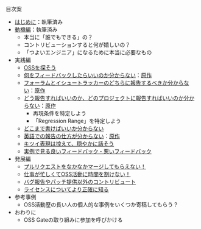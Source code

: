 目次案

* [はじめに](./chapters/first.md)：執筆済み
* [動機編](./chapters/motivation.md)：執筆済み
  - 本当に「誰でもできる」の？
  - コントリビューションすると何が嬉しいの？
  - 「つよいエンジニア」になるために本当に必要なもの
* 実践編
  - [OSSを探そう](./chapters/how-to-find-oss.md)
  - [何をフィードバックしたらいいのか分からない](./chapters/what-should-i-feedback.md)：[原作](https://www.clear-code.com/blog/2019/7/8.html)
  - [フォーラムとイシュートラッカーのどちらに報告するべきか分からない](./chapters/forum-or-issue-tracker.md)：[原作](https://www.clear-code.com/blog/2019/6/18.html)
  - [どう報告すればいいのか、どのプロジェクトに報告すればいいのか分からない](./chapters/which-project-should-i-feedback-to.md)：[原作](https://www.clear-code.com/blog/2019/6/19.html)
    - 再現条件を特定しよう
    - 「Regression Range」を特定しよう
  - [どこまで書けばいいか分からない](./chapters/how-detailed-should-i-report.md)
  - [英語での報告の仕方が分からない](./chapters/how-to-write-english-report.md)：[原作](https://www.clear-code.com/blog/2019/7/12.html)
  - [キツイ表現は控えて、穏やかに話そう](./chapters/soft-feedback.md)
  - [実例で見る良いフィードバック・悪いフィードバック](./chapters/good-and-bad-examples.md)
* 発展編
  - [プルリクエストをなかなかマージしてもらえない！](./chapters/how-to-make-pull-request-better.md)
  - [仕事が忙しくてOSS活動に時間を割けない！](./chapters/how-to-feedback-on-my-business.md)
  - [バグ報告やパッチ提供以外のコントリビュート](./chapters/how-to-feedback-without-code.md)
  - [ライセンスについてより正確に知る](./chapters/learn-about-licenses.md)
* 参考事例
  - OSS活動歴の長い人の個人的な事例をいくつか寄稿してもらう？
* おわりに
  - OSS Gateの取り組みに参加を呼びかける

